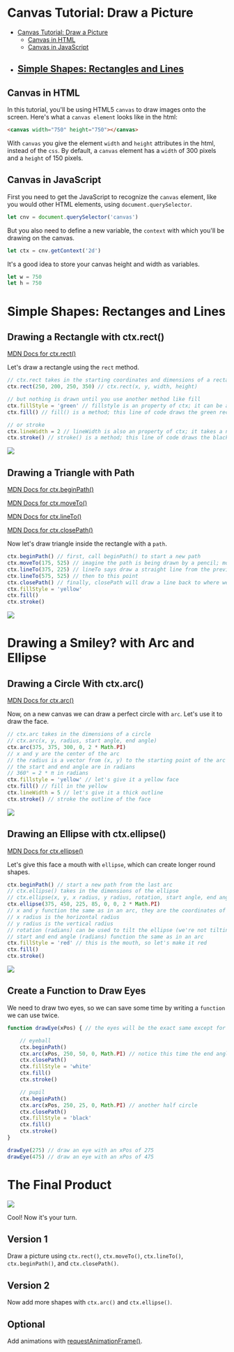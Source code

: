 
# Canvas Tutorial: Draw a Picture

 - [Canvas Tutorial: Draw a Picture](#canvas-tutorial-draw-a-picture)
   - [Canvas in HTML](#canvas-in-html)
   - [Canvas in JavaScript](#canvas-in-javascript)
 - [Simple Shapes: Rectangles and Lines](#simple-shapes-rectanges-and-lines)
   - 
## Canvas in HTML

In this tutorial, you'll be using HTML5 `canvas` to draw images onto the screen.  Here's what a `canvas element` looks like in the html:

```html
<canvas width="750" height="750"></canvas>
```

With `canvas` you give the element `width` and `height` attributes in the html, instead of the `css`.  By default, a `canvas` element has a `width` of 300 pixels and a `height` of 150 pixels.

## Canvas in JavaScript

First you need to get the JavaScript to recognize the `canvas` element, like you would other HTML elements, using ```document.querySelector```.
```javascript
let cnv = document.querySelector('canvas')
```
But you also need to define a new variable, the `context` with which you'll be drawing on the canvas.
```javascript
let ctx = cnv.getContext('2d')
```
It's a good idea to store your canvas height and width as variables.
```javascript
let w = 750
let h = 750
```

# Simple Shapes: Rectanges and Lines

## Drawing a Rectangle with ctx.rect()

[MDN Docs for ctx.rect()](https://developer.mozilla.org/en-US/docs/Web/API/CanvasRenderingContext2D/rect)

Let's draw a rectangle using the `rect` method.
```javascript
// ctx.rect takes in the starting coordinates and dimensions of a rectangle
ctx.rect(250, 200, 250, 350) // ctx.rect(x, y, width, height)

// but nothing is drawn until you use another method like fill
ctx.fillStyle = 'green' // fillstyle is an property of ctx; it can be a color, gradient, or pattern and is 'black' by default
ctx.fill() // fill() is a method; this line of code draws the green rectangle

// or stroke
ctx.lineWidth = 2 // lineWidth is also an property of ctx; it takes a number and is 1 by default
ctx.stroke() // stroke() is a method; this line of code draws the black outline of the green rectangle
```

![](canvas-rect.png)

## Drawing a Triangle with Path

[MDN Docs for ctx.beginPath()](https://developer.mozilla.org/en-US/docs/Web/API/CanvasRenderingContext2D/beginPath)

[MDN Docs for ctx.moveTo()](https://developer.mozilla.org/en-US/docs/Web/API/CanvasRenderingContext2D/moveTo)

[MDN Docs for ctx.lineTo()](https://developer.mozilla.org/en-US/docs/Web/API/CanvasRenderingContext2D/lineTo)

[MDN Docs for ctx.closePath()](https://developer.mozilla.org/en-US/docs/Web/API/CanvasRenderingContext2D/closePath)

Now let's draw triangle inside the rectangle with a `path`.
```javascript
ctx.beginPath() // first, call beginPath() to start a new path
ctx.moveTo(175, 525) // imagine the path is being drawn by a pencil; moveTo says pick up the pencil and put it down here, at these (x, y) coordinates
ctx.lineTo(375, 225) // lineTo says draw a straight line from the previous coordinates to this point
ctx.lineTo(575, 525) // then to this point
ctx.closePath() // finally, closePath will draw a line back to where we started
ctx.fillStyle = 'yellow'
ctx.fill()
ctx.stroke()
```

![](canvas-tri.png)

# Drawing a Smiley? with Arc and Ellipse

## Drawing a Circle With ctx.arc()

[MDN Docs for ctx.arc()](https://developer.mozilla.org/en-US/docs/Web/API/CanvasRenderingContext2D/arc)

Now, on a new canvas we can draw a perfect circle with `arc`.  Let's use it to draw the face.
```javascript
// ctx.arc takes in the dimensions of a circle
// ctx.arc(x, y, radius, start angle, end angle)
ctx.arc(375, 375, 300, 0, 2 * Math.PI)
// x and y are the center of the arc
// the radius is a vector from (x, y) to the starting point of the arc
// the start and end angle are in radians
// 360° = 2 * π in radians
ctx.fillstyle = 'yellow' // let's give it a yellow face
ctx.fill() // fill in the yellow
ctx.lineWidth = 5 // let's give it a thick outline
ctx.stroke() // stroke the outline of the face
```
![](canvas-arc.png)

## Drawing an Ellipse with ctx.ellipse()

[MDN Docs for ctx.ellipse()](https://developer.mozilla.org/en-US/docs/Web/API/CanvasRenderingContext2D/ellipse)

Let's give this face a mouth with `ellipse`, which can create longer round shapes.
```javascript
ctx.beginPath() // start a new path from the last arc
// ctx.ellipse() takes in the dimensions of the ellipse
// ctx.ellipse(x, y, x radius, y radius, rotation, start angle, end angle)
ctx.ellipse(375, 450, 225, 85, 0, 0, 2 * Math.PI)
// x and y function the same as in an arc, they are the coordinates of the center of the ellipse
// x radius is the horizontal radius
// y radius is the vertical radius
// rotation (radians) can be used to tilt the ellipse (we're not tilting the ellipse by using 0)
// start and end angle (radians) function the same as in an arc
ctx.fillStyle = 'red' // this is the mouth, so let's make it red
ctx.fill()
ctx.stroke()
```
![](canvas-ellipse.png)

## Create a Function to Draw Eyes

We need to draw two eyes, so we can save some time by writing a `function` we can use twice.

```javascript
function drawEye(xPos) { // the eyes will be the exact same except for the x-coordinate, so lets give this function an xPos parameter

    // eyeball
    ctx.beginPath()
    ctx.arc(xPos, 250, 50, 0, Math.PI) // notice this time the end angle value is half what it was before, this will give us a half circle
    ctx.closePath()
    ctx.fillStyle = 'white'
    ctx.fill()
    ctx.stroke()

    // pupil
    ctx.beginPath()
    ctx.arc(xPos, 250, 25, 0, Math.PI) // another half circle
    ctx.closePath()
    ctx.fillStyle = 'black'
    ctx.fill()
    ctx.stroke()
}

drawEye(275) // draw an eye with an xPos of 275
drawEye(475) // draw an eye with an xPos of 475
```

# The Final Product
![](canvas-smiley.png)

Cool!  Now it's your turn.

## Version 1

Draw a picture using `ctx.rect()`, `ctx.moveTo()`, `ctx.lineTo()`, `ctx.beginPath()`, and `ctx.closePath()`.

## Version 2

Now add more shapes with `ctx.arc()` and `ctx.ellipse()`.

## Optional

Add animations with [requestAnimationFrame()](https://developer.mozilla.org/en-US/docs/Web/API/window/requestAnimationFrame).